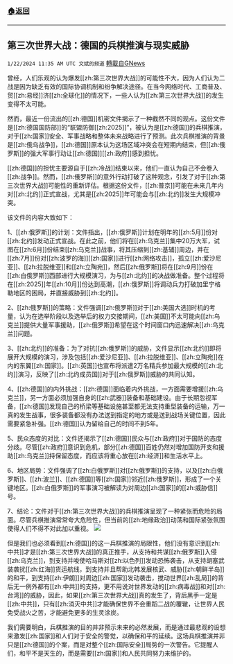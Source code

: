 ###  [:house:返回](README.md)
---


## 第三次世界大战：德国的兵棋推演与现实威胁
`1/22/2024 11:35 AM UTC 文斌的频道` [轉載自GNews](https://gnews.org/articles/2242132)


曾经，人们乐观的认为爆发[[zh:第三次世界大战]]的可能性不大，因为人们认为二战是因为缺乏有效的国际协调机制和纷争解决途径。在当今网络时代、工商普及、贸[[zh:易经]]济[[zh:全球化]]的情况下，一些人认为[[zh:第三次世界大战]]的发生变得不太可能。

然而，最近一份流出的[[zh:德国]]机密文件揭示了一种截然不同的观点。这份文件是[[zh:德国国防部]]的“联盟防御[[zh:2025]]”，被认为是[[zh:德国]]的兵棋推演，对于[[zh:国家]]安全、军事战略和整体未来战略进行了预测。此次兵棋推演的背景是[[zh:俄乌战争]]，[[zh:德国]]原本认为这场区域冲突会在短期内结束，但[[zh:俄罗斯]]的强大军事行动让[[zh:德国]][[zh:政府]]感到担忧。

[[zh:德国]]的担忧主要源自于[[zh:冷战]]结束以来，他们一直认为自己不会卷入[[zh:战争]]。然而，[[zh:俄罗斯]]的意外行动打破了这种观念，引发了对于[[zh:第三次世界大战]]可能性的重新评估。根据这份文件，[[zh:普京]]可能在未来几年内对[[zh:北约]]正式宣战，尤其是[[zh:2025]]年可能会与[[zh:北约]]发生大规模冲突。

该文件的内容大致如下：

1、[[zh:俄罗斯]]的计划：文件指出，[[zh:俄罗斯]]计划在明年的[[zh:5月]]份对[[zh:北约]]发动正式宣战。在此之前，他们将在[[zh:乌克兰]]集中20万大军，试图在[[zh:6月]]份结束[[zh:乌克兰]]战事，将其压缩到[[zh:基辅]]周边，并在[[zh:7月]]份对[[zh:波罗的海]][[zh:国家]]进行[[zh:网络攻击]]，孤立[[zh:爱沙尼亚]]、[[zh:拉脱维亚]]和[[zh:立陶宛]]，然后[[zh:俄罗斯]]将在[[zh:9月]]份在[[zh:白俄罗斯]]西部进行大规模演习，为与[[zh:北约]]的决战做准备。整个过程将在[[zh:2025]]年[[zh:10月]]份达到高潮，[[zh:俄罗斯]]将调动兵力打破加里宁格勒地区的困局，并直接威胁到[[zh:北约]]。

2、[[zh:俄罗斯]]的策略：文件强调[[zh:俄罗斯]]对于[[zh:美国大选]]时机的考量，认为在选举阶段以及选举后的权力交接期间，[[zh:美国]]不太可能向[[zh:乌克兰]]提供大量军事援助，[[zh:俄罗斯]]希望在这个时间窗口内迅速解决[[zh:乌克兰]]问题。

3、[[zh:北约]]的准备：为了对抗[[zh:俄罗斯]]的威胁，文件显示[[zh:北约]]即将展开大规模的演习，涉及包括[[zh:爱沙尼亚]]、[[zh:拉脱维亚]]、[[zh:立陶宛]]在内的东翼[[zh:国家]]。[[zh:英国]]也宣布将派遣2万名精兵参加最大规模的[[zh:北约]]演习，反映了[[zh:北约成员国]]对于[[zh:俄罗斯]]威胁的共同认知。

4、[[zh:德国]]的内外挑战：[[zh:德国]]面临着内外挑战，一方面需要增援[[zh:乌克兰]]，另一方面必须加强自身的[[zh:武器]]装备和基础建设。由于长期忽视军备，[[zh:德国]]发现自己的桥梁等基础设施甚至都无法支持重型装备的运输，万一真的发生战事，很多装备都没有办法送到指定的地方或是送到战场关键位置，因此需要紧急补强。[[zh:德国]]认为留给自己的时间不到5年。

5、民众态度的对比：文件还揭示了[[zh:德国]]民众与[[zh:政府]]对于国防的态度分歧。尽管[[zh:政府]]意识到危机，部分[[zh:德国]]百姓仍然对增加国防开支和援助[[zh:乌克兰]]持保留态度，而应该将重心放在[[zh:经济]]和生活水平上。

6、地区局势：文件强调了[[zh:白俄罗斯]]对[[zh:俄罗斯]]的支持，以及[[zh:白俄罗斯]]、[[zh:波兰]]、[[zh:德国]]等[[zh:国家]]邻近[[zh:俄罗斯]]，形成了一个关键地区。[[zh:白俄罗斯]]的军事演习被解读为对周边[[zh:国家]]的[[zh:威胁信]]号。

7、结论：文件对于[[zh:第三次世界大战]]的兵棋推演呈现了一种紧张而危险的局面。尽管兵棋推演常常夸大危险性，但当前的[[zh:地缘政治]]动荡和国际紧张氛围使得人们不得不对此加以重视。
![](ipfs://QmQQEzMy2CKsFE7X2zY9GbA8aW9VvxYQCb7HgLUfkwkU8Y?.png)


但是我们也必须看到[[zh:德国]]的这一兵棋推演的局限性，他们没有意识到[[zh:中共]]才是[[zh:第三次世界大战]]的真正推手，从支持和共谋[[zh:俄罗斯]]入侵[[zh:乌克兰]]，到支持并唆使哈马斯对[[zh:以色列]]发动恐怖袭击，从支持胡塞武装袭扰[[zh:红海]]货运航线，到支持并且帮助北韩发展核武、威胁[[zh:朝鲜半岛]]的和平，到支持[[zh:伊朗]]对周边[[zh:国家]]发动袭击，搅动世界[[zh:乱局]]的背后无一例外都有[[zh:中共]]的支持，更不用说对世界发动的[[zh:病毒战]]和对[[zh:台湾]]的威胁，因此，如果[[zh:第三次世界大战]]真的发生了，背后黑手一定是[[zh:中共]]，只有[[zh:消灭中共]]才能确保世界不会重蹈二战的覆辙，让世界人民免受战火之苦，才能避免更多的生灵涂炭。

我们需要明白，兵棋推演的目的并非预示未来的必然发展，而是通过最悲观的设想来激发[[zh:国家]]和人们对于安全的警觉，以确保和平的延续。这场兵棋推演并非只是[[zh:德国]]的个案，而是对整个[[zh:国际安全]]局势的一次警告。它提醒人们，和平不是天生的，而是需要[[zh:国家]]和人民共同努力来维护的。
